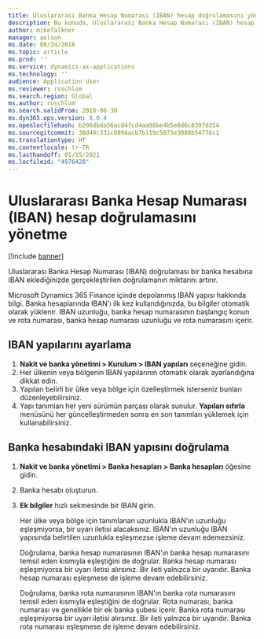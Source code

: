 ```yaml
---
title: Uluslararası Banka Hesap Numarası (IBAN) hesap doğrulamasını yönetme
description: Bu konuda, Uluslararası Banka Hesap Numarası (IBAN) hesap doğrulamasını yönetme işlemi açıklanmaktadır.
author: mikefalkner
manager: aolson
ms.date: 08/24/2018
ms.topic: article
ms.prod: ''
ms.service: dynamics-ax-applications
ms.technology: ''
audience: Application User
ms.reviewer: roschlom
ms.search.region: Global
ms.author: roschlom
ms.search.validFrom: 2018-08-30
ms.dyn365.ops.version: 8.0.4
ms.openlocfilehash: b206dbda56acd4fcd4aa98be4b5e0d6c839f0354
ms.sourcegitcommit: 38d40c331c8894acb7b119c5073e3088b54776c1
ms.translationtype: HT
ms.contentlocale: tr-TR
ms.lasthandoff: 01/15/2021
ms.locfileid: "4976428"
---
```

# <a name="manage-international-bank-account-number-iban-account-validation"></a>Uluslararası Banka Hesap Numarası (IBAN) hesap doğrulamasını yönetme

[!include [banner](../includes/banner.md)]

Uluslararası Banka Hesap Numarası (IBAN) doğrulaması bir banka hesabına IBAN eklediğinizde gerçekleştirilen doğrulamanın miktarını artırır.

Microsoft Dynamics 365 Finance içinde depolanmış IBAN yapısı hakkında bilgi. Banka hesaplarında IBAN'ı ilk kez kullandığınızda, bu bilgiler otomatik olarak yüklenir. IBAN uzunluğu, banka hesap numarasının başlangıç konun ve rota numarası, banka hesap numarası uzunluğu ve rota numarasını içerir.

## <a name="set-up-iban-structures"></a>IBAN yapılarını ayarlama

1. **Nakit ve banka yönetimi \> Kurulum \> IBAN yapıları** seçeneğine gidin.
2. Her ülkenin veya bölgenin IBAN yapılarının otomatik olarak ayarlandığına dikkat edin.
3. Yapıları belirli bir ülke veya bölge için özelleştirmek isterseniz bunları düzenleyebilirsiniz.
4. Yapı tanımları her yeni sürümün parçası olarak sunulur. **Yapıları sıfırla** menüsünü her güncelleştirmeden sonra en son tanımları yüklemek için kullanabilirsiniz.

## <a name="validate-the-iban-structure-in-a-bank-account"></a>Banka hesabındaki IBAN yapısını doğrulama

1. **Nakit ve banka yönetimi \> Banka hesapları \> Banka hesapları** öğesine gidin.
2. Banka hesabı oluşturun.
3. **Ek bilgiler** hızlı sekmesinde bir IBAN girin.

    Her ülke veya bölge için tanımlanan uzunlukla IBAN'ın uzunluğu eşleşmiyorsa, bir uyarı iletisi alacaksınız. IBAN'ın uzunluğu IBAN yapısında belirtilen uzunlukla eşleşmezse işleme devam edemezsiniz.

    Doğrulama, banka hesap numarasının IBAN'ın banka hesap numarasını temsil eden kısmıyla eşleştiğini de doğrular. Banka hesap numarası eşleşmiyorsa bir uyarı iletisi alırsınız. Bir ileti yalnızca bir uyarıdır. Banka hesap numarası eşleşmese de işleme devam edebilirsiniz.

    Doğrulama, banka rota numarasının IBAN'ın banka rota numarasını temsil eden kısmıyla eşleştiğini de doğrular. Rota numarası, banka numarası ve genellikle bir ek banka şubesi içerir. Banka rota numarası eşleşmiyorsa bir uyarı iletisi alırsınız. Bir ileti yalnızca bir uyarıdır. Banka rota numarası eşleşmese de işleme devam edebilirsiniz.
